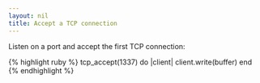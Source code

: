 ```yaml
---
layout: nil
title: Accept a TCP connection
---
```


Listen on a port and accept the first TCP connection:

{% highlight ruby %}
tcp_accept(1337) do |client|
  client.write(buffer)
end
{% endhighlight %}
